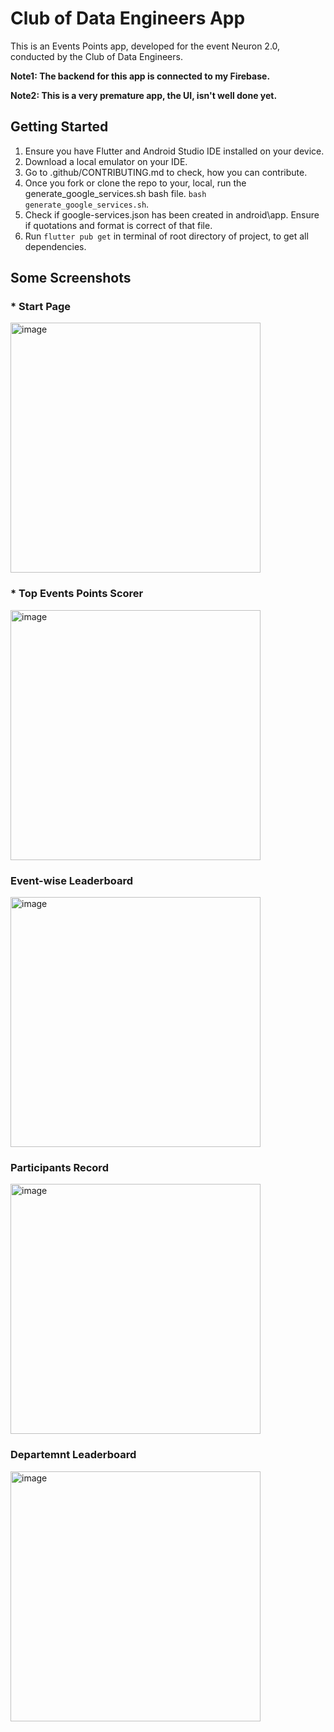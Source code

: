# Club of Data Engineers App

This is an Events Points app, developed for the event Neuron 2.0, conducted by the Club of Data Engineers.

**Note1: The backend for this app is connected to my Firebase.**

**Note2: This is a very premature app, the UI, isn't well done yet.**

## Getting Started

1. Ensure you have Flutter and Android Studio IDE installed on your device.
2. Download a local emulator on your IDE.
3. Go to .github/CONTRIBUTING.md to check, how you can contribute.
4. Once you fork or clone the repo to your, local, run the generate_google_services.sh bash file. `bash generate_google_services.sh`.
5. Check if google-services.json has been created in android\app. Ensure if quotations and format is correct of that file.
6. Run `flutter pub get` in terminal of root directory of project, to get all dependencies.


## Some Screenshots

### * Start Page

<img src="https://github.com/user-attachments/assets/6e60ff07-a596-429b-b93e-52a5450054eb" alt="image" width="400"/>

### * Top Events Points Scorer

<img src = "https://github.com/user-attachments/assets/3002c200-4ce5-4dd6-ab06-0fd48898d92d" alt = "image" width="400"/>

### Event-wise Leaderboard

<img src = "https://github.com/user-attachments/assets/6da633b3-af3c-4a22-ab5c-d4c868887116" alt = "image" width="400"/>


### Participants Record

<img src = "https://github.com/user-attachments/assets/21555719-b8d9-40a9-b966-7d24e7733e47" alt = "image" width="400"/>


### Departemnt Leaderboard

<img src = "https://github.com/user-attachments/assets/7ce22e7d-68f6-46fb-92e2-39389647c04f" alt = "image" width="400"/>



